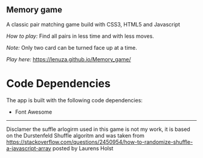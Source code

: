 ## Memory game

A classic pair matching game build with CSS3, HTML5 and Javascript

_How to play:_
Find all pairs in less time and with less moves.

_Note:_ 
Only two card can be turned face up at a time.

_Play here:_ https://lenuza.github.io/Memory_game/

# Code Dependencies

The app is built with the following code dependencies:

* Font Awesome

------------
Disclamer the suffle arlogirm used in this game is not my work, it is  based on the  Durstenfeld Shuffle algoritm and was taken from https://stackoverflow.com/questions/2450954/how-to-randomize-shuffle-a-javascript-array posted by Laurens Holst
